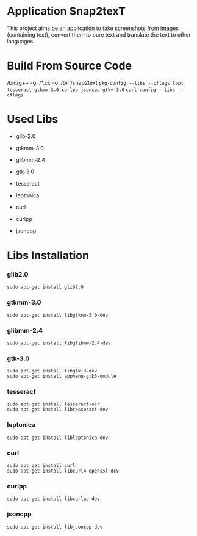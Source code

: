 # Application Snap2texT

This project aims be an application to take screenshots from images (containing text), convert them to pure text and translate the text to other languages.

# Build From Source Code

/bin/g++ -g ./\*.cc -o ./bin/snap2text `pkg-config --libs --cflags lept tesseract gtkmm-3.0 curlpp jsoncpp gtk+-3.0` `curl-config --libs --cflags`

# Used Libs

- glib-2.0

- gtkmm-3.0

- glibmm-2.4

- gtk-3.0

- tesseract

- leptonica

- curl

- curlpp

- jsoncpp

# Libs Installation

### glib2.0

```
sudo apt-get install glib2.0
```

### gtkmm-3.0

```
sudo apt-get install libgtkmm-3.0-dev
```

### glibmm-2.4

```
sudo apt-get install libglibmm-2.4-dev
```

### gtk-3.0

```
sudo apt-get install libgtk-3-dev
sudo apt-get install appmenu-gtk3-module
```

### tesseract

```
sudo apt-get install tesseract-ocr
sudo apt-get install libtesseract-dev
```

### leptonica

```
sudo apt-get install libleptonica-dev
```

### curl

```
sudo apt-get install curl
sudo apt-get install libcurl4-openssl-dev
```

### curlpp

```
sudo apt-get install libcurlpp-dev
```

### jsoncpp

```
sudo apt-get install libjsoncpp-dev
```
